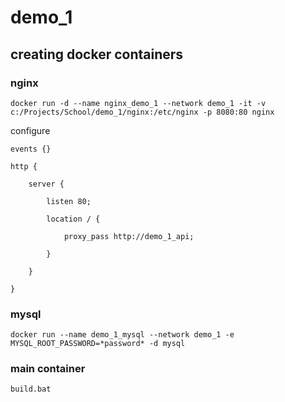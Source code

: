 # demo_1

## creating docker containers

### nginx

```
docker run -d --name nginx_demo_1 --network demo_1 -it -v c:/Projects/School/demo_1/nginx:/etc/nginx -p 8080:80 nginx
```

configure 
```
events {}

http {

    server {

        listen 80;

        location / {

            proxy_pass http://demo_1_api;

        }

    }

}

```

### mysql
```
docker run --name demo_1_mysql --network demo_1 -e MYSQL_ROOT_PASSWORD=*password* -d mysql
```

### main container
```
build.bat
```
